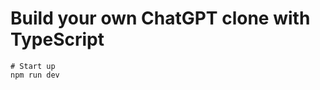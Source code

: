 <!-- //创建项目 -->

# Build your own ChatGPT clone with TypeScript


```shell
# Start up
npm run dev
```
